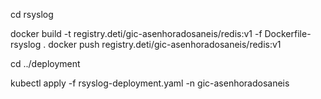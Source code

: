 cd rsyslog

docker build -t registry.deti/gic-asenhoradosaneis/redis:v1 -f Dockerfile-rsyslog .
docker push registry.deti/gic-asenhoradosaneis/redis:v1

cd ../deployment

kubectl apply -f rsyslog-deployment.yaml -n gic-asenhoradosaneis


